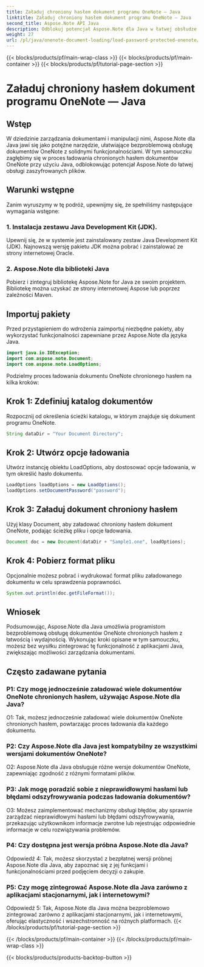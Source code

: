 ```yaml
---
title: Załaduj chroniony hasłem dokument programu OneNote — Java
linktitle: Załaduj chroniony hasłem dokument programu OneNote — Java
second_title: Aspose.Note API Java
description: Odblokuj potencjał Aspose.Note dla Java w łatwej obsłudze dokumentów OneNote chronionych hasłem. Ulepsz zarządzanie dokumentami Java dzięki Aspose.Note.
weight: 27
url: /pl/java/onenote-document-loading/load-password-protected-onenote/
---
```


{{< blocks/products/pf/main-wrap-class >}}
{{< blocks/products/pf/main-container >}}
{{< blocks/products/pf/tutorial-page-section >}}

# Załaduj chroniony hasłem dokument programu OneNote — Java

## Wstęp

W dziedzinie zarządzania dokumentami i manipulacji nimi, Aspose.Note dla Java jawi się jako potężne narzędzie, ułatwiające bezproblemową obsługę dokumentów OneNote z solidnymi funkcjonalnościami. W tym samouczku zagłębimy się w proces ładowania chronionych hasłem dokumentów OneNote przy użyciu Java, odblokowując potencjał Aspose.Note do łatwej obsługi zaszyfrowanych plików.

## Warunki wstępne

Zanim wyruszymy w tę podróż, upewnijmy się, że spełniliśmy następujące wymagania wstępne:

### 1. Instalacja zestawu Java Development Kit (JDK).

Upewnij się, że w systemie jest zainstalowany zestaw Java Development Kit (JDK). Najnowszą wersję pakietu JDK można pobrać i zainstalować ze strony internetowej Oracle.

### 2. Aspose.Note dla biblioteki Java

Pobierz i zintegruj bibliotekę Aspose.Note for Java ze swoim projektem. Bibliotekę można uzyskać ze strony internetowej Aspose lub poprzez zależności Maven.

## Importuj pakiety

Przed przystąpieniem do wdrożenia zaimportuj niezbędne pakiety, aby wykorzystać funkcjonalności zapewniane przez Aspose.Note dla języka Java.

```java
import java.io.IOException;
import com.aspose.note.Document;
import com.aspose.note.LoadOptions;
```

Podzielmy proces ładowania dokumentu OneNote chronionego hasłem na kilka kroków:

## Krok 1: Zdefiniuj katalog dokumentów

Rozpocznij od określenia ścieżki katalogu, w którym znajduje się dokument programu OneNote.

```java
String dataDir = "Your Document Directory";
```

## Krok 2: Utwórz opcje ładowania

Utwórz instancję obiektu LoadOptions, aby dostosować opcje ładowania, w tym określić hasło dokumentu.

```java
LoadOptions loadOptions = new LoadOptions();
loadOptions.setDocumentPassword("password");
```

## Krok 3: Załaduj dokument chroniony hasłem

Użyj klasy Document, aby załadować chroniony hasłem dokument OneNote, podając ścieżkę pliku i opcje ładowania.

```java
Document doc = new Document(dataDir + "Sample1.one", loadOptions);
```

## Krok 4: Pobierz format pliku

Opcjonalnie możesz pobrać i wydrukować format pliku załadowanego dokumentu w celu sprawdzenia poprawności.

```java
System.out.println(doc.getFileFormat());
```

## Wniosek

Podsumowując, Aspose.Note dla Java umożliwia programistom bezproblemową obsługę dokumentów OneNote chronionych hasłem z łatwością i wydajnością. Wykonując kroki opisane w tym samouczku, możesz bez wysiłku zintegrować tę funkcjonalność z aplikacjami Java, zwiększając możliwości zarządzania dokumentami.

## Często zadawane pytania

### P1: Czy mogę jednocześnie załadować wiele dokumentów OneNote chronionych hasłem, używając Aspose.Note dla Java?

O1: Tak, możesz jednocześnie załadować wiele dokumentów OneNote chronionych hasłem, powtarzając proces ładowania dla każdego dokumentu.

### P2: Czy Aspose.Note dla Java jest kompatybilny ze wszystkimi wersjami dokumentów OneNote?

O2: Aspose.Note dla Java obsługuje różne wersje dokumentów OneNote, zapewniając zgodność z różnymi formatami plików.

### P3: Jak mogę poradzić sobie z nieprawidłowymi hasłami lub błędami odszyfrowywania podczas ładowania dokumentów?

O3: Możesz zaimplementować mechanizmy obsługi błędów, aby sprawnie zarządzać nieprawidłowymi hasłami lub błędami odszyfrowywania, przekazując użytkownikom informacje zwrotne lub rejestrując odpowiednie informacje w celu rozwiązywania problemów.

### P4: Czy dostępna jest wersja próbna Aspose.Note dla Java?

Odpowiedź 4: Tak, możesz skorzystać z bezpłatnej wersji próbnej Aspose.Note dla Java, aby zapoznać się z jej funkcjami i funkcjonalnościami przed podjęciem decyzji o zakupie.

### P5: Czy mogę zintegrować Aspose.Note dla Java zarówno z aplikacjami stacjonarnymi, jak i internetowymi?

Odpowiedź 5: Tak, Aspose.Note dla Java można bezproblemowo zintegrować zarówno z aplikacjami stacjonarnymi, jak i internetowymi, oferując elastyczność i wszechstronność na różnych platformach.
{{< /blocks/products/pf/tutorial-page-section >}}

{{< /blocks/products/pf/main-container >}}
{{< /blocks/products/pf/main-wrap-class >}}

{{< blocks/products/products-backtop-button >}}
